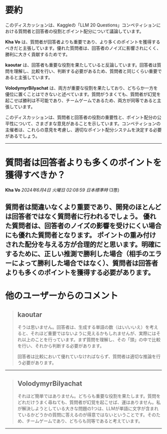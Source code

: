 # 要約 
このディスカッションは、Kaggleの「LLM 20 Questions」コンペティションにおける質問者と回答者の役割とポイント配分について議論しています。

**Kha Vo** は、質問者が回答者よりも重要であり、より多くのポイントを獲得するべきだと主張しています。優れた質問者は、回答者のノイズに影響されにくく、勝利に大きく貢献するためです。

**kaoutar** は、回答者も重要な役割を果たしていると反論しています。回答者は質問を理解し、比較を行い、判断する必要があるため、質問者と同じくらい重要であると主張しています。

**VolodymyrBilyachat** は、両方が重要な役割を果たしており、どちらか一方を優位に置くことはできないと述べています。質問がうまくても、質問者が幻覚を起こせば勝利は不可能であり、チームゲームであるため、両方が同等であると主張しています。

このディスカッションは、質問者と回答者の役割の重要性と、ポイント配分の公平性について、さまざまな意見があることを示しています。コンペティションの主催者は、これらの意見を考慮し、適切なポイント配分システムを決定する必要があるでしょう。


---
# 質問者は回答者よりも多くのポイントを獲得すべきか？
**Kha Vo** *2024年6月4日 火曜日 02:08:59 日本標準時* (3票)

質問者は間違いなくより重要であり、開発のほとんどは回答者ではなく質問者に行われるでしょう。
優れた質問者は、回答者のノイズの影響を受けにくい場合にも優れた質問者となります。
ポイントの重み付けされた配分を与える方が合理的だと思います。明確にするために、正しい推測で勝利した場合（相手のエラーによって勝利した場合ではなく）、質問者は回答者よりも多くのポイントを獲得する必要があります。
---
# 他のユーザーからのコメント
> ## kaoutar
> 
> そうは思いません。回答者は、生成する単語の数（はい/いいえ）を考えると、それほど重要ではないように見えるかもしれませんが、実際にはそれ以上のことを行っています。まず質問を理解し、その「頭」の中で比較を行い、それから判断する必要があります。
> 
> 回答者は比較において優れていなければならず、質問者は適切な推論を行う必要があります。
> 
> 
> 
---
> ## VolodymyrBilyachat
> 
> それほど簡単ではありません。どちらも重要な役割を果たします。質問をどれだけうまく尋ねても、質問者が幻覚を起こせば、運はありません。私が解決しようとしている大きな問題の1つは、LLMが単語に文字が含まれているかどうかの質問に答えるのが得意ではないということです。そのため、チームゲームであり、どちらも同等であると考えています。
> 
> 
> 
--- 

